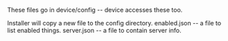 These files go in device/config -- device accesses these too.

Installer will copy a new file to the config directory.
enabled.json -- a file to list enabled things. 
server.json -- a file to contain server info. 
